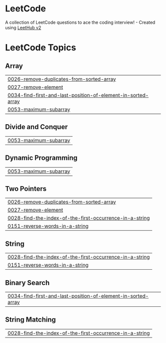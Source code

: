 # LeetCode
A collection of LeetCode questions to ace the coding interview! - Created using [LeetHub v2](https://github.com/arunbhardwaj/LeetHub-2.0)

<!---LeetCode Topics Start-->
# LeetCode Topics
## Array
|  |
| ------- |
| [0026-remove-duplicates-from-sorted-array](https://github.com/prathyu-08/LeetCode/tree/master/0026-remove-duplicates-from-sorted-array) |
| [0027-remove-element](https://github.com/prathyu-08/LeetCode/tree/master/0027-remove-element) |
| [0034-find-first-and-last-position-of-element-in-sorted-array](https://github.com/prathyu-08/LeetCode/tree/master/0034-find-first-and-last-position-of-element-in-sorted-array) |
| [0053-maximum-subarray](https://github.com/prathyu-08/LeetCode/tree/master/0053-maximum-subarray) |
## Divide and Conquer
|  |
| ------- |
| [0053-maximum-subarray](https://github.com/prathyu-08/LeetCode/tree/master/0053-maximum-subarray) |
## Dynamic Programming
|  |
| ------- |
| [0053-maximum-subarray](https://github.com/prathyu-08/LeetCode/tree/master/0053-maximum-subarray) |
## Two Pointers
|  |
| ------- |
| [0026-remove-duplicates-from-sorted-array](https://github.com/prathyu-08/LeetCode/tree/master/0026-remove-duplicates-from-sorted-array) |
| [0027-remove-element](https://github.com/prathyu-08/LeetCode/tree/master/0027-remove-element) |
| [0028-find-the-index-of-the-first-occurrence-in-a-string](https://github.com/prathyu-08/LeetCode/tree/master/0028-find-the-index-of-the-first-occurrence-in-a-string) |
| [0151-reverse-words-in-a-string](https://github.com/prathyu-08/LeetCode/tree/master/0151-reverse-words-in-a-string) |
## String
|  |
| ------- |
| [0028-find-the-index-of-the-first-occurrence-in-a-string](https://github.com/prathyu-08/LeetCode/tree/master/0028-find-the-index-of-the-first-occurrence-in-a-string) |
| [0151-reverse-words-in-a-string](https://github.com/prathyu-08/LeetCode/tree/master/0151-reverse-words-in-a-string) |
## Binary Search
|  |
| ------- |
| [0034-find-first-and-last-position-of-element-in-sorted-array](https://github.com/prathyu-08/LeetCode/tree/master/0034-find-first-and-last-position-of-element-in-sorted-array) |
## String Matching
|  |
| ------- |
| [0028-find-the-index-of-the-first-occurrence-in-a-string](https://github.com/prathyu-08/LeetCode/tree/master/0028-find-the-index-of-the-first-occurrence-in-a-string) |
<!---LeetCode Topics End-->